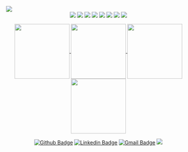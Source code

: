 
<img src="https://github.com/Guilhermerisu/Guilhermerisu/blob/main/Animation.gif"/>

<div align="center">
<div>
<img src="https://img.shields.io/badge/reactjs-%2320232a.svg?style=for-the-badge&logo=react&logoColor=%2361DAFB"/>
<img src="https://img.shields.io/badge/javascript-%23F7DF1E.svg?style=for-the-badge&logo=javascript&logoColor=white"/>
<img src="https://camo.githubusercontent.com/d29dc2ca6b17444ca8a720075785612acba439f96323ad025687e5f83b88a485/68747470733a2f2f696d672e736869656c64732e696f2f62616467652f547970655363726970742d3145393143423f6c6f676f3d74797065736372697074266c6f676f436f6c6f723d7768697465267374796c653d666f722d7468652d6261646765"/>
<img src="https://img.shields.io/badge/-NodeJS-68a063?logo=node.js&logoColor=white&style=for-the-badge"/>
<img src="https://img.shields.io/badge/c%23-%23239120.svg?style=for-the-badge&logo=c-sharp&logoColor=white"/>
<img src="https://img.shields.io/badge/.NET-5C2D91?style=for-the-badge&logo=.net&logoColor=white"/>

<img src="https://camo.githubusercontent.com/c82fbcc2fcf16cdb2d8522a1ec04d7f7f2237b1325c3cc8a27bab3a871a02da8/68747470733a2f2f696d672e736869656c64732e696f2f62616467652f48544d4c2d4533344632363f6c6f676f3d68746d6c35266c6f676f436f6c6f723d7768697465267374796c653d666f722d7468652d6261646765"/>
<img src="https://camo.githubusercontent.com/3e884cd542debe9e723dba95f5be9ed2ce600f41bc9f468280e44a332c496b32/68747470733a2f2f696d672e736869656c64732e696f2f62616467652f4353532d3135373242363f6c6f676f3d63737333266c6f676f436f6c6f723d7768697465267374796c653d666f722d7468652d6261646765"/>
<div>

<p align="center">
  <a href="https://github.com/Guilhermerisu">
    <img align="center"
         height="150em"
         src="https://github-readme-stats.vercel.app/api?username=Guilhermerisu&show_icons=true&include_all_commits=true&count_private=true&theme=apprentice&hide_border=true&bg_color=0D1117" />
  </a>
    
  <a href="https://github.com/Guilhermerisu">
    <img align="center"
         height="150em"
         src="https://github-readme-streak-stats.herokuapp.com/?user=Guilhermerisu&theme=black-ice&hide_border=true&stroke=0000&background=0D1117&ring=e05397&fire=e05397&currStreakLabel=e05397" />
  </a>
  <a href="https://github.com/Guilhermerisu">
    <img align="center"
         height="150em"
         src="https://github-readme-stats.vercel.app/api/top-langs?username=Guilhermerisu&show_icons=true&include_all_commits=true&count_private=true&theme=apprentice&hide_border=true&bg_color=0D1117&layout=compact"
    />
  </a>
    <a href="https://github.com/Guilhermerisu">
    <img align="center"
         height="150em"
         src="https://activity-graph.herokuapp.com/graph?username=Guilhermerisu&custom_title=My%20Activity%20Graph!&hide_border=true&bg_color=0D1117&line=fff&point=fff&theme=github" />
  </a>
</p>



[![Github Badge](https://img.shields.io/badge/-Github-000?style=flat-square&logo=Github&logoColor=white&link=https://github.com/Guilhermerisu)](https://github.com/Guilhermerisu)
[![Linkedin Badge](https://img.shields.io/badge/-LinkedIn-blue?style=flat-square&logo=Linkedin&logoColor=white&link=https://www.linkedin.com/in/Guilhermerisu/)](https://www.linkedin.com/in/Guilhermerisu/)
[![Gmail Badge](https://img.shields.io/badge/-Gmail-c14438?style=flat-square&logo=Gmail&logoColor=white&link=mailto:guilhermevpimenta122@gmail.com)](mailto:guilhermevpimenta122@gmail.com)
<img src="https://komarev.com/ghpvc/?username=Guilhermerisu&color=49f135">
</div>
